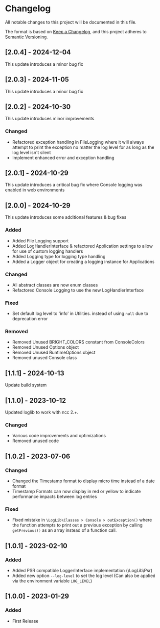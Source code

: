 # Changelog

All notable changes to this project will be documented in this file.

The format is based on [Keep a Changelog](https://keepachangelog.com/en/1.0.0/),
and this project adheres to [Semantic Versioning](https://semver.org/spec/v2.0.0.html).

## [2.0.4] - 2024-12-04

This update introduces a minor bug fix


## [2.0.3] - 2024-11-05

This update introduces a minor bug fix


## [2.0.2] - 2024-10-30

This update introduces minor improvements

### Changed
 - Refactored exception handling in FileLogging where it will always attempt to print the exception no matter
   the log level for as long as the log level isn't silent
 - Implement enhanced error and exception handling


## [2.0.1] - 2024-10-29

This update introduces a critical bug fix where Console logging was enabled in web environments


## [2.0.0] - 2024-10-29

This update introduces some additional features & bug fixes

### Added
 - Added File Logging support
 - Added LogHandlerInterface & refactored Application settings to allow for use of custom logging handlers
 - Added Logging type for logging type handling
 - Added a Logger object for creating a logging instance for Applications

### Changed
 - All abstract classes are now enum classes
 - Refactored Console Logging to use the new LogHandlerInterface

### Fixed
 - Set default log level to 'info' in Utilities. instead of using `null` due to deprecation error

### Removed
- Removed Unused BRIGHT_COLORS constant from ConsoleColors
- Removed Unused Options object
- Removed Unused RuntimeOptions object
- Removed unused Console class


## [1.1.1] - 2024-10-13

Update build system



## [1.1.0] - 2023-10-12

Updated loglib to work with ncc 2.+.

### Changed

 - Various code improvements and optimizations
 - Removed unused code


## [1.0.2] - 2023-07-06

### Changed 
 * Changed the Timestamp format to display micro time instead of a date format
 * Timestamp Formats can now display in red or yellow to indicate performance impacts between log entries

### Fixed
 * Fixed mistake in `\LogLib\Classes > Console > outException()` where the function attempts to print out a previous
   exception by calling `getPrevious()` as an array instead of a function call.


## [1.0.1] - 2023-02-10

### Added
 * Added PSR compatible LoggerInterface implementation (\LogLib\Psr)
 * Added new option `--log-level` to set the log level (Can also be applied via the environment variable `LOG_LEVEL`)


## [1.0.0] - 2023-01-29

### Added
 * First Release